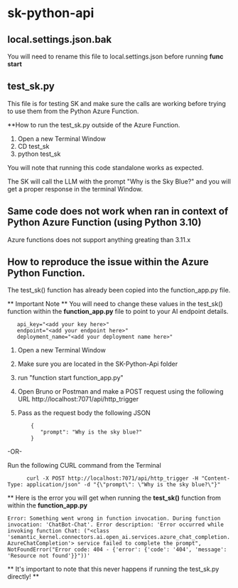# sk-python-api

## local.settings.json.bak
You will need to rename this file to local.settings.json before running **func start**

## test_sk.py
This file is for testing SK and make sure the calls are working before trying to use them from the Python Azure Function.

**How to run the test_sk.py outside of the Azure Function.
1. Open a new Terminal Window
2. CD test_sk
3. python test_sk

You will note that running this code standalone works as expected.

The SK will call the LLM with the prompt "Why is the Sky Blue?" and you will get a proper response in the terminal Window.

## Same code does not work when ran in context of Python Azure Function (using Python 3.10)  
Azure functions does not support anything greating than 3.11.x

## How to reproduce the issue within the Azure Python Function.
The test_sk() function has already been copied into the function_app.py file.

** Important Note **
You will need to change these values in the test_sk() function within the **function_app.py** file to point to your AI endpoint details.

   ~~~
      api_key="<add your key here>"
      endpoint="<add your endpoint here>"
      deployment_name="<add your deployment name here>" 
   ~~~

1. Open a new Terminal Window
2. Make sure you are located in the SK-Python-Api folder
3. run "function start function_app.py"
4. Open Bruno or Postman and make a POST request using the following URL http://localhost:7071/api/http_trigger
5. Pass as the request body the following JSON

   ~~~
       {
          "prompt": "Why is the sky blue?"
       }
   ~~~

-OR-

Run the following CURL command from the Terminal

   ~~~
         curl -X POST http://localhost:7071/api/http_trigger -H "Content-Type: application/json" -d "{\"prompt\": \"Why is the sky blue?\"}"
   ~~~

** Here is the error you will get when running the **test_sk()** function from within the **function_app.py**

`Error: Something went wrong in function invocation. During function invocation: 'ChatBot-Chat'. Error description: 'Error occurred while invoking function Chat: ("<class 'semantic_kernel.connectors.ai.open_ai.services.azure_chat_completion.AzureChatCompletion'> service failed to complete the prompt", NotFoundError("Error code: 404 - {'error': {'code': '404', 'message': 'Resource not found'}}"))'`

** It's important to note that this never happens if running the test_sk.py directly! **